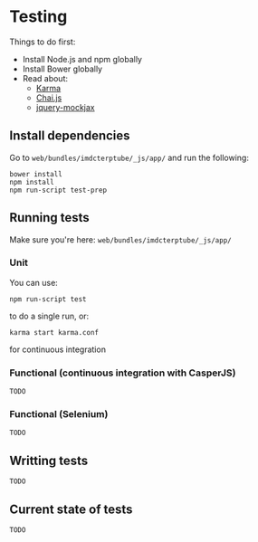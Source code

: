 # Testing

Things to do first:

* Install Node.js and npm globally
* Install Bower globally
* Read about:
    * [Karma][1]
    * [Chai.js][2]
    * [jquery-mockjax][3]

## Install dependencies

Go to `web/bundles/imdcterptube/_js/app/` and run the following:

`bower install`  
`npm install`  
`npm run-script test-prep`

## Running tests

Make sure you're here: `web/bundles/imdcterptube/_js/app/`

### Unit

You can use:

`npm run-script test`

to do a single run, or:

`karma start karma.conf`

for continuous integration

### Functional (continuous integration with CasperJS)

`TODO`

### Functional (Selenium)

`TODO`

## Writting tests

`TODO`

## Current state of tests

`TODO`

[1]: http://karma-runner.github.io/0.12/index.html
[2]: http://chaijs.com/
[3]: https://github.com/jakerella/jquery-mockjax

